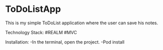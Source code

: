 # ToDoListApp
This is my simple ToDoList application where the user can save his notes.

Technology Stack:
#REALM
#MVC

Installation:
-In the terminal, open the project.
-Pod install
